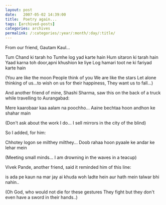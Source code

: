 ```yaml
---
layout: post
date:	2007-05-02 14:39:00
title:  Poetry again...
tags: [archived-posts]
categories: archives
permalink: /:categories/:year/:month/:day/:title/
---
```

From our friend, Gautam Kaul...

Tum Chand ki tarah ho
Tumhe log yad karte hain
Hum sitaron ki tarah hain
Yaad karna toh door,apni khushion ke liye
Log hamari toot ne ki fariyad karte hain

(You are like the moon
People think of you
We are like the stars
Let alone thinking of us...to wish on us for their happiness,
They want us to fall...)

And another friend of mine, Shashi Sharma, saw this on the back of a truck while travelling to Aurangabad:

Mere kaarobaar kaa aalam na poochho...
Aaine bechtaa hoon andhon ke shahar main

(Don't ask about the work I do...
I sell mirrors in the city of the blind)


So I added, for him:

Chhotey logon se milthey milthey...
Doob rahaa hoon pyaale ke andar ke lehar mein 

(Meeting small minds...
I am drowning in the waves in a teacup)

Vivek Pande, another friend, said it reminded him of this line:

is ada pe kaun na mar jay ai khuda
woh ladte hein aur hath mein talwar bhi nahin..

(Oh God, who would not die for these gestures
They fight but they don't even have a sword in their hands..)
